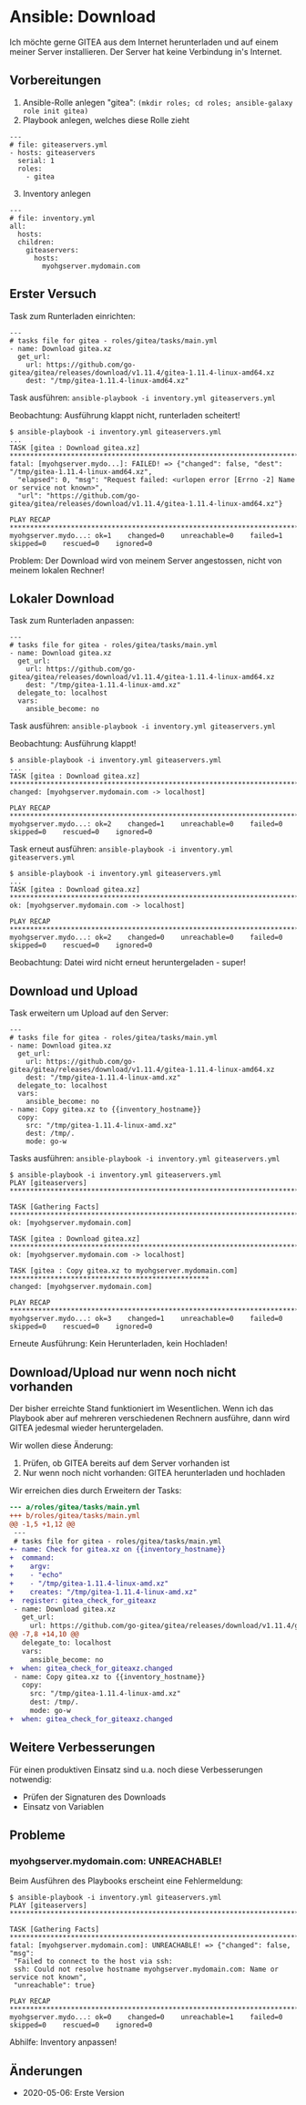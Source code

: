 Ansible: Download
=================

Ich möchte gerne GITEA aus dem Internet herunterladen
und auf einem meiner Server installieren.
Der Server hat keine Verbindung in's Internet.

<!-- more -->

Vorbereitungen
--------------

1. Ansible-Rolle anlegen "gitea": `(mkdir roles; cd roles; ansible-galaxy role init gitea)`
2. Playbook anlegen, welches diese Rolle zieht

```
---
# file: giteaservers.yml
- hosts: giteaservers
  serial: 1
  roles:
    - gitea
```

3. Inventory anlegen

```
---
# file: inventory.yml
all:
  hosts:
  children:
    giteaservers:
      hosts:
        myohgserver.mydomain.com
```

Erster Versuch
--------------

Task zum Runterladen einrichten:

```
---
# tasks file for gitea - roles/gitea/tasks/main.yml
- name: Download gitea.xz
  get_url:
    url: https://github.com/go-gitea/gitea/releases/download/v1.11.4/gitea-1.11.4-linux-amd64.xz
    dest: "/tmp/gitea-1.11.4-linux-amd64.xz"
```

Task ausführen: `ansible-playbook -i inventory.yml giteaservers.yml`

Beobachtung: Ausführung klappt nicht, runterladen scheitert!

```
$ ansible-playbook -i inventory.yml giteaservers.yml 
...
TASK [gitea : Download gitea.xz] *************************************************************************
fatal: [myohgserver.mydo...]: FAILED! => {"changed": false, "dest": "/tmp/gitea-1.11.4-linux-amd64.xz", 
  "elapsed": 0, "msg": "Request failed: <urlopen error [Errno -2] Name or service not known>",
  "url": "https://github.com/go-gitea/gitea/releases/download/v1.11.4/gitea-1.11.4-linux-amd64.xz"}

PLAY RECAP ***********************************************************************************************
myohgserver.mydo...: ok=1    changed=0    unreachable=0    failed=1    skipped=0    rescued=0    ignored=0
```

Problem: Der Download wird von meinem Server angestossen, nicht von meinem lokalen Rechner!

Lokaler Download
----------------

Task zum Runterladen anpassen:

```
---
# tasks file for gitea - roles/gitea/tasks/main.yml
- name: Download gitea.xz
  get_url:
    url: https://github.com/go-gitea/gitea/releases/download/v1.11.4/gitea-1.11.4-linux-amd64.xz
    dest: "/tmp/gitea-1.11.4-linux-amd.xz"
  delegate_to: localhost
  vars:
    ansible_become: no
```

Task ausführen: `ansible-playbook -i inventory.yml giteaservers.yml`

Beobachtung: Ausführung klappt!

```
$ ansible-playbook -i inventory.yml giteaservers.yml 
...
TASK [gitea : Download gitea.xz] *************************************************************************
changed: [myohgserver.mydomain.com -> localhost]

PLAY RECAP ***********************************************************************************************
myohgserver.mydo...: ok=2    changed=1    unreachable=0    failed=0    skipped=0    rescued=0    ignored=0
```

Task erneut ausführen: `ansible-playbook -i inventory.yml giteaservers.yml`

```
$ ansible-playbook -i inventory.yml giteaservers.yml 
...
TASK [gitea : Download gitea.xz] *************************************************************************
ok: [myohgserver.mydomain.com -> localhost]

PLAY RECAP ***********************************************************************************************
myohgserver.mydo...: ok=2    changed=0    unreachable=0    failed=0    skipped=0    rescued=0    ignored=0
```

Beobachtung: Datei wird nicht erneut heruntergeladen - super!

Download und Upload
-------------------

Task erweitern um Upload auf den Server:

```
---
# tasks file for gitea - roles/gitea/tasks/main.yml
- name: Download gitea.xz
  get_url:
    url: https://github.com/go-gitea/gitea/releases/download/v1.11.4/gitea-1.11.4-linux-amd64.xz
    dest: "/tmp/gitea-1.11.4-linux-amd.xz"
  delegate_to: localhost
  vars:
    ansible_become: no
- name: Copy gitea.xz to {{inventory_hostname}}
  copy:
    src: "/tmp/gitea-1.11.4-linux-amd.xz"
    dest: /tmp/.
    mode: go-w
```

Tasks ausführen: `ansible-playbook -i inventory.yml giteaservers.yml`

```
$ ansible-playbook -i inventory.yml giteaservers.yml
PLAY [giteaservers] **************************************************************************************

TASK [Gathering Facts] ***********************************************************************************
ok: [myohgserver.mydomain.com]

TASK [gitea : Download gitea.xz] *************************************************************************
ok: [myohgserver.mydomain.com -> localhost]

TASK [gitea : Copy gitea.xz to myohgserver.mydomain.com] *************************************************
changed: [myohgserver.mydomain.com]

PLAY RECAP ***********************************************************************************************
myohgserver.mydo...: ok=3    changed=1    unreachable=0    failed=0    skipped=0    rescued=0    ignored=0
```

Erneute Ausführung: Kein Herunterladen, kein Hochladen!

Download/Upload nur wenn noch nicht vorhanden
---------------------------------------------

Der bisher erreichte Stand funktioniert im Wesentlichen.
Wenn ich das Playbook aber auf mehreren verschiedenen Rechnern ausführe,
dann wird GITEA jedesmal wieder heruntergeladen.

Wir wollen diese Änderung:

1. Prüfen, ob GITEA bereits auf dem Server vorhanden ist
2. Nur wenn noch nicht vorhanden: GITEA herunterladen und hochladen

Wir erreichen dies durch Erweitern der Tasks:

```diff
--- a/roles/gitea/tasks/main.yml
+++ b/roles/gitea/tasks/main.yml
@@ -1,5 +1,12 @@
 ---
 # tasks file for gitea - roles/gitea/tasks/main.yml
+- name: Check for gitea.xz on {{inventory_hostname}}
+  command:
+    argv:
+    - "echo"
+    - "/tmp/gitea-1.11.4-linux-amd.xz"
+    creates: "/tmp/gitea-1.11.4-linux-amd.xz"
+  register: gitea_check_for_giteaxz
 - name: Download gitea.xz
   get_url:
     url: https://github.com/go-gitea/gitea/releases/download/v1.11.4/gitea-1.11.4-linux-amd64.xz
@@ -7,8 +14,10 @@
   delegate_to: localhost
   vars:
     ansible_become: no
+  when: gitea_check_for_giteaxz.changed
 - name: Copy gitea.xz to {{inventory_hostname}}
   copy:
     src: "/tmp/gitea-1.11.4-linux-amd.xz"
     dest: /tmp/.
     mode: go-w
+  when: gitea_check_for_giteaxz.changed
```

Weitere Verbesserungen
----------------------

Für einen produktiven Einsatz sind u.a. noch diese Verbesserungen notwendig:

- Prüfen der Signaturen des Downloads
- Einsatz von Variablen

Probleme
--------

### myohgserver.mydomain.com: UNREACHABLE!

Beim Ausführen des Playbooks erscheint eine Fehlermeldung:

```
$ ansible-playbook -i inventory.yml giteaservers.yml 
PLAY [giteaservers] **************************************************************************************

TASK [Gathering Facts] ***********************************************************************************
fatal: [myohgserver.mydomain.com]: UNREACHABLE! => {"changed": false, "msg": 
 "Failed to connect to the host via ssh:
 ssh: Could not resolve hostname myohgserver.mydomain.com: Name or service not known",
 "unreachable": true}

PLAY RECAP ***********************************************************************************************
myohgserver.mydo...: ok=0    changed=0    unreachable=1    failed=0    skipped=0    rescued=0    ignored=0
```

Abhilfe: Inventory anpassen!

Änderungen
----------

* 2020-05-06: Erste Version
